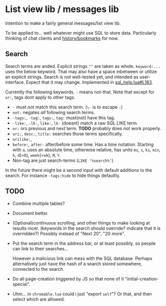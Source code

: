 # List view lib / messages lib

Intention to make a fairly general messages/list view lib.

To be applied to... well whatever might use SQL to store data.
Particularly thinking of chat clients and
[history/bookmarks](https://github.com/o-jasper/o-jasper-luakit-stuff/tree/master/hist_n_bookmarks#better-history-browser)
for now.

## Search
Search terms are anded. Explicit strings `""` are taken as whole.
`keyword:...` uses the below keyword. That may also have a space inbetween
or utilize an explicit strings. Search is not well-tested yet, and intended
as user-interface. Expect that it may change. Implemented in
[sql_help.lua#L183](https://github.com/o-jasper/o-jasper-luakit-stuff/blob/master/listview/sql_help.lua#L183).

Currently the following keywords. `-` means not-that.
Note that except for `or:`, tags dont apply to other tags.

* `-` must *not* match this search term. (`\-` is to escape `-`)
* `not:` negates *all* following search terms.
* `-tags:`, `-tag:`, `tags:`, `tag:` must(not) have this tag.
* `-like:`, `-lk:`, `like:`, `lk:` (doesnt) match a raw SQL LIKE term.
* `or:` ors previous and next term. **TODO** probably does *not* work properly.
* `uri:`, `desc:`, `title:` searches those terms specifically.
* `urilike:`, 
* `before:`, `after:` after/before some time. Has a time notation. Starting
  with `a`, uses an absolute time, otherwise relative, has units `ms`, `s`, `ks`,
  `min`, `h`, `d`(=`D`), `week`(=`wk`), `M`, `Y`.
* Non-tag are just search-terms (`LIKE '%search%'`)

In the future there might be a second input with default additions to the
search. For instance `-tags:hide` to hide things defaultly.

## TODO

* Combine multiple tables?

* Document better.

* (Optional)continuous scrolling, and other things to make looking at results
  nicer. (keywords in the search should override? indicate that it is overridden?)
  Possibly instead of "Next 20", "20 more".

* Put the search term in the address bar, or at least possibly, 
  so people can link to their searches...
  
  However a malicious link can mess with the SQL database. Perhaps alternatively
  just have the hash of a search stored somewhere, connected to the search.

* Do all page-creation triggered by JS so that none of it
  "initial-creation-special".

* Uhm... in `chromable.lua` could i just "export `self`"? Or that, and then select
  which are allowed.
